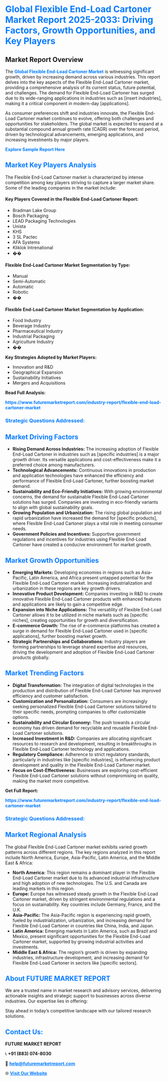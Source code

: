<h1 style="color: #007BFF;">Global Flexible End-Load Cartoner Market Report 2025-2033: Driving Factors, Growth Opportunities, and Key Players</h1>

<section id="overview">
<h2>Market Report Overview</h2>
<p>The <a href="https://www.futuremarketreport.com/industry-report/flexible-end-load-cartoner-market" style="color: #007BFF; text-decoration: none;"><strong>Global Flexible End-Load Cartoner Market</strong></a> is witnessing significant growth, driven by increasing demand across various industries. This report delves into the key aspects of the Flexible End-Load Cartoner market, providing a comprehensive analysis of its current status, future potential, and challenges. The demand for Flexible End-Load Cartoner has surged due to its wide-ranging applications in industries such as [insert industries], making it a critical component in modern-day [applications].</p>
<p>As consumer preferences shift and industries innovate, the Flexible End-Load Cartoner market continues to evolve, offering both challenges and opportunities for stakeholders. The global market is expected to expand at a substantial compound annual growth rate (CAGR) over the forecast period, driven by technological advancements, emerging applications, and increasing investments by major players.</p>
</section>

<section id="overview">
<p><a href="https://www.futuremarketreport.com/request-sample/reportId=118298" style="color: #007BFF; text-decoration: none;"><strong>Explore Sample Report Here</strong></a></p>
</section>

<section id="key-players">
<h2 style="color: #007BFF;">Market Key Players Analysis</h2>
<p>The Flexible End-Load Cartoner market is characterized by intense competition among key players striving to capture a larger market share. Some of the leading companies in the market include:</p>
<h4>Key Players Covered in the Flexible End-Load Cartoner Report:</h4>
<ul><li>Bradman Lake Group</li><li>Bosch Packaging</li><li>LEAD Packaging Technologies</li><li>Unista</li><li>KHS</li><li>3 SL Pactec</li><li>AFA Systems</li><li>Kliklok Intrenational</li><li>��</li></ul>
<h4>Flexible End-Load Cartoner Market Segmentation by Type:</h4>
<ul><li>Manual</li><li>Semi-Automatic</li><li>Automatic</li><li>Robotic</li><li>��</li></ul>

<h4>Flexible End-Load Cartoner Market Segmentation by Application:</h4>
<ul><li>Food Industry</li><li>Beverage Industry</li><li>Pharmaceutical Industry</li><li>Industrial Packaging</li><li>Agriculture Industry</li><li>��</li></ul>
<p><strong>Key Strategies Adopted by Market Players:</strong></p>
<ul>
<li>Innovation and R&D</li>
<li>Geographical Expansion</li>
<li>Sustainability Initiatives</li>
<li>Mergers and Acquisitions</li>
</ul>
</section>

<section>
<p><strong>Read Full Analysis: </strong></p><a href="https://www.futuremarketreport.com/industry-report/flexible-end-load-cartoner-market" style="color: #007BFF; text-decoration: none;"><strong>https://www.futuremarketreport.com/industry-report/flexible-end-load-cartoner-market</strong></a>
<h3 style="color: #007BFF;">Strategic Questions Addressed:</h3>
</section>

<section id="driving-factors">
<h2 style="color: #007BFF;">Market Driving Factors</h2>
<ul>
<li><strong>Rising Demand Across Industries:</strong> The increasing adoption of Flexible End-Load Cartoner in industries such as [specific industries] is a major growth driver. Its versatile applications and cost-effectiveness make it a preferred choice among manufacturers.</li>
<li><strong>Technological Advancements:</strong> Continuous innovations in production and application technologies have enhanced the efficiency and performance of Flexible End-Load Cartoner, further boosting market demand.</li>
<li><strong>Sustainability and Eco-Friendly Initiatives:</strong> With growing environmental concerns, the demand for sustainable Flexible End-Load Cartoner solutions has surged. Companies are investing in eco-friendly variants to align with global sustainability goals.</li>
<li><strong>Growing Population and Urbanization:</strong> The rising global population and rapid urbanization have increased the demand for [specific products], where Flexible End-Load Cartoner plays a vital role in meeting consumer needs.</li>
<li><strong>Government Policies and Incentives:</strong> Supportive government regulations and incentives for industries using Flexible End-Load Cartoner have created a conducive environment for market growth.</li>
</ul>
</section>

<section id="growth-opportunities">
<h2 style="color: #007BFF;">Market Growth Opportunities</h2>
<ul>
<li><strong>Emerging Markets:</strong> Developing economies in regions such as Asia-Pacific, Latin America, and Africa present untapped potential for the Flexible End-Load Cartoner market. Increasing industrialization and urbanization in these regions are key growth drivers.</li>
<li><strong>Innovative Product Development:</strong> Companies investing in R&D to create innovative Flexible End-Load Cartoner products with enhanced features and applications are likely to gain a competitive edge.</li>
<li><strong>Expansion into Niche Applications:</strong> The versatility of Flexible End-Load Cartoner allows it to be utilized in niche markets such as [specific niches], creating opportunities for growth and diversification.</li>
<li><strong>E-commerce Growth:</strong> The rise of e-commerce platforms has created a surge in demand for Flexible End-Load Cartoner used in [specific applications], further boosting market growth.</li>
<li><strong>Strategic Partnerships and Collaborations:</strong> Industry players are forming partnerships to leverage shared expertise and resources, driving the development and adoption of Flexible End-Load Cartoner products globally.</li>
</ul>
</section>

<section id="trending-factors">
<h2 style="color: #007BFF;">Market Trending Factors</h2>
<ul>
<li><strong>Digital Transformation:</strong> The integration of digital technologies in the production and distribution of Flexible End-Load Cartoner has improved efficiency and customer satisfaction.</li>
<li><strong>Customization and Personalization:</strong> Consumers are increasingly seeking personalized Flexible End-Load Cartoner solutions tailored to their specific needs, prompting companies to offer customizable options.</li>
<li><strong>Sustainability and Circular Economy:</strong> The push towards a circular economy has driven demand for recyclable and reusable Flexible End-Load Cartoner solutions.</li>
<li><strong>Increased Investment in R&D:</strong> Companies are allocating significant resources to research and development, resulting in breakthroughs in Flexible End-Load Cartoner technology and applications.</li>
<li><strong>Regulatory Compliance:</strong> Adherence to strict regulatory standards, particularly in industries like [specific industries], is influencing product development and quality in the Flexible End-Load Cartoner market.</li>
<li><strong>Focus on Cost-Effectiveness:</strong> Businesses are exploring cost-efficient Flexible End-Load Cartoner solutions without compromising on quality, making the market more competitive.</li>
</ul>
</section>

<section>
<p><strong>Get Full Report: </strong></p><a href="https://www.futuremarketreport.com/industry-report/flexible-end-load-cartoner-market" style="color: #007BFF; text-decoration: none;"><strong>https://www.futuremarketreport.com/industry-report/flexible-end-load-cartoner-market</strong></a>
<h3 style="color: #007BFF;">Strategic Questions Addressed:</h3>
</section>


<section id="regional-analysis">
<h2 style="color: #007BFF;">Market Regional Analysis</h2>
<p>The global Flexible End-Load Cartoner market exhibits varied growth patterns across different regions. The key regions analyzed in this report include North America, Europe, Asia-Pacific, Latin America, and the Middle East & Africa:</p>
<ul>
<li><strong>North America:</strong> This region remains a dominant player in the Flexible End-Load Cartoner market due to its advanced industrial infrastructure and high adoption of new technologies. The U.S. and Canada are leading markets in this region.</li>
<li><strong>Europe:</strong> Europe has witnessed steady growth in the Flexible End-Load Cartoner market, driven by stringent environmental regulations and a focus on sustainability. Key countries include Germany, France, and the U.K.</li>
<li><strong>Asia-Pacific:</strong> The Asia-Pacific region is experiencing rapid growth, fueled by industrialization, urbanization, and increasing demand for Flexible End-Load Cartoner in countries like China, India, and Japan.</li>
<li><strong>Latin America:</strong> Emerging markets in Latin America, such as Brazil and Mexico, present significant opportunities for the Flexible End-Load Cartoner market, supported by growing industrial activities and investments.</li>
<li><strong>Middle East & Africa:</strong> The region’s growth is driven by expanding industries, infrastructure development, and increasing demand for Flexible End-Load Cartoner in sectors like [specific sectors].</li>
</ul>
</section>

<footer>
<h2 style="color: #007BFF;">About FUTURE MARKET REPORT</h2>
<p>We are a trusted name in market research and advisory services, delivering actionable insights and strategic support to businesses across diverse industries. Our expertise lies in offering:</p>

<p>Stay ahead in today’s competitive landscape with our tailored research solutions.</p>

<h2 style="color: #007BFF;">Contact Us:</h2>
<p><strong>FUTURE MARKET REPORT</strong></p>
<p>📞 <strong>+91 (883) 074-8030</strong></p>
<p>📧 <strong><a href="mailto:help@futuremarketreport.com" style="color: #007BFF;">help@futuremarketreport.com</a></strong></p>
<p>🌐 <strong><a href="https://www.futuremarketreport.com/" style="color: #007BFF;">Visit Our Website</a></strong></p>
</footer>